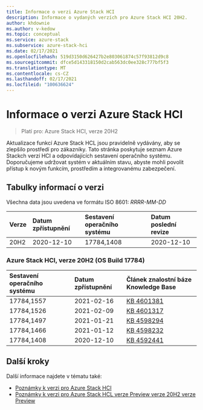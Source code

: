 ```yaml
---
title: Informace o verzi Azure Stack HCI
description: Informace o vydaných verzích pro Azure Stack HCI 20H2.
author: khdownie
ms.author: v-kedow
ms.topic: conceptual
ms.service: azure-stack
ms.subservice: azure-stack-hci
ms.date: 02/17/2021
ms.openlocfilehash: 519d3150d626427b2e803061874c57f93812d9c8
ms.sourcegitcommit: dfce5d143318150d2cab563dc0ee328c777bf5f3
ms.translationtype: MT
ms.contentlocale: cs-CZ
ms.lasthandoff: 02/17/2021
ms.locfileid: "100636624"
---
```

# <a name="azure-stack-hci-release-information"></a>Informace o verzi Azure Stack HCI

> Platí pro: Azure Stack HCI, verze 20H2

Aktualizace funkcí Azure Stack HCL jsou pravidelně vydávány, aby se zlepšilo prostředí pro zákazníky. Tato stránka poskytuje seznam Azure Stackch verzí HCI a odpovídajících sestavení operačního systému. Doporučujeme udržovat systém v aktuálním stavu, abyste mohli povolit přístup k novým funkcím, prostředím a integrovanému zabezpečení.

## <a name="release-information-tables"></a>Tabulky informací o verzi

Všechna data jsou uvedena ve formátu ISO 8601: *RRRR-MM-DD*

| **Verze** | **Datum zpřístupnění** | **Sestavení operačního systému**      | **Datum poslední revize** |
|:------------|:----------------------|:------------------|:-------------------------|
| 20H2        | 2020-12-10            | 17784,1408        | 2020-12-10               |

### <a name="azure-stack-hci-version-20h2-os-build-17784"></a>Azure Stack HCI, verze 20H2 (OS Build 17784)

| **Sestavení operačního systému** | **Datum zpřístupnění** | **Článek znalostní báze Knowledge Base**                                           |
|:------------ |:----------------------|:---------------------------------------------------------|
| 17784,1557   | 2021-02-16            | [KB 4601381](https://support.microsoft.com/topic/february-16-2021-preview-update-kb4601381-f6fd8531-1754-d9c7-559d-0158f8cafa28) |
| 17784,1526   | 2021-02-09            | [KB 4601317](https://support.microsoft.com/topic/february-9-2021-preview-update-kb4601317-3b0853af-ff64-4f7d-0c8b-49cb226c7ac2) |
| 17784,1497   | 2021-01-21            | [KB 4598294](https://support.microsoft.com/topic/january-21-2021-preview-update-kb4598294-cc405eaa-41e5-f8fb-cf3b-dd5357135f17) |
| 17784,1466   | 2021-01-12            | [KB 4598232](https://support.microsoft.com/help/4598232/january-12-2021-security-update-kb4598232) |
| 17784,1408   | 2020-12-10            | [KB 4592441](https://support.microsoft.com/topic/december-8-2020-security-update-kb4592441-81a1f99c-717f-7cd6-b9d4-76d88206634d) |

## <a name="next-steps"></a>Další kroky

Další informace najdete v tématu také:

- [Poznámky k verzi pro Azure Stack HCI](https://support.microsoft.com/help/4595086/)
- [Poznámky k verzi pro Azure Stack HCL verze Preview verze 20H2 verze Preview](preview-release-notes.md)